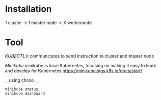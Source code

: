 

# Installation

1 cluster -> 1 master node -> X workernode


# Tool

*KUBECTL*
it communicates to send instruction to cluster and master node

*Minikube*
minikube is local Kubernetes, focusing on making it easy to learn and develop for Kubernetes
https://minikube.sigs.k8s.io/docs/start/

__using choco __
```
minikube status
minikube dashboard
```



